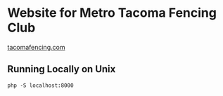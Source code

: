 # Website for Metro Tacoma Fencing Club
[tacomafencing.com](http://www.tacomafencing.com/)
## Running Locally on Unix
`php -S localhost:8000`  
